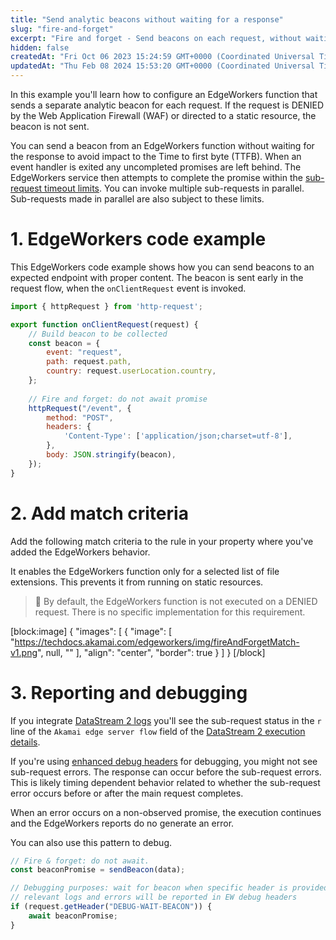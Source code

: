 ```yaml
---
title: "Send analytic beacons without waiting for a response"
slug: "fire-and-forget"
excerpt: "Fire and forget - Send beacons on each request, without waiting for a beacon collector response"
hidden: false
createdAt: "Fri Oct 06 2023 15:24:59 GMT+0000 (Coordinated Universal Time)"
updatedAt: "Thu Feb 08 2024 15:53:20 GMT+0000 (Coordinated Universal Time)"
---
```

In this example you'll learn how to configure an EdgeWorkers function that sends a separate analytic beacon for each request. If the request is DENIED by the Web Application Firewall (WAF) or directed to a static resource, the beacon is not sent.

You can send a beacon from an EdgeWorkers function without waiting for the response to avoid impact to the Time to first byte (TTFB). When an event handler is exited any uncompleted promises are left behind. The EdgeWorkers service then attempts to complete the promise within the [sub-request timeout limits](doc:resource-tier-limitations). You can invoke multiple sub-requests in parallel. Sub-requests made in parallel are also subject to these limits.

# 1. EdgeWorkers code example

This EdgeWorkers code example shows how you can send beacons to an expected endpoint with proper content.  The beacon is sent early in the request flow, when the `onClientRequest` event is invoked.

```javascript
import { httpRequest } from 'http-request';

export function onClientRequest(request) {
    // Build beacon to be collected
    const beacon = {
        event: "request",
        path: request.path,
        country: request.userLocation.country,
    };
    
    // Fire and forget: do not await promise
    httpRequest("/event", {
        method: "POST",
        headers: {
            'Content-Type': ['application/json;charset=utf-8'],
        },
        body: JSON.stringify(beacon),
    });
}
```

# 2. Add match criteria

Add the following match criteria to the rule in your property where you've added the EdgeWorkers behavior.

It enables the EdgeWorkers function only for a selected list of file extensions. This prevents it from running on static resources.

> 📘 By default, the EdgeWorkers function is not executed on a DENIED request. There is no specific implementation for this requirement.

[block:image]
{
  "images": [
    {
      "image": [
        "https://techdocs.akamai.com/edgeworkers/img/fireAndForgetMatch-v1.png",
        null,
        ""
      ],
      "align": "center",
      "border": true
    }
  ]
}
[/block]


# 3. Reporting and debugging

If you integrate [DataStream 2 logs](doc:datastream-2-integration) you'll see the sub-request status in the `r` line of the `Akamai edge server flow` field of the [DataStream 2 execution details](doc:datastream2-reports#edgeworkers-execution). 

If you're using [enhanced debug headers](doc:enable-enhanced-debug-headers) for debugging, you might not see sub-request errors. The response can occur before the sub-request errors. This is likely timing dependent behavior related to whether the sub-request error occurs before or after the main request completes.

When an error occurs on a non-observed promise, the execution continues and the EdgeWorkers reports do no generate an error.

You can also use this pattern to debug.

```javascript
// Fire & forget: do not await.
const beaconPromise = sendBeacon(data);

// Debugging purposes: wait for beacon when specific header is provided
// relevant logs and errors will be reported in EW debug headers
if (request.getHeader("DEBUG-WAIT-BEACON")) {
    await beaconPromise; 
}
```
